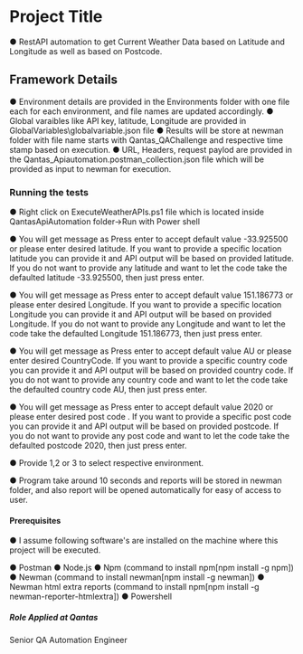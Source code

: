 # Project Title

● RestAPI automation to get Current Weather Data based on Latitude and Longitude as well as based on Postcode.

## Framework Details

● Environment details are provided in the Environments folder with one file each for each environment, and file names are updated accordingly.
● Global varaibles like API key, latitude, Longitude are provided in GlobalVariables\globalvariable.json file
● Results will be store at newman folder with file name starts with Qantas_QAChallenge and respective time stamp based on execution.
● URL, Headers, request paylod are provided in the Qantas_Apiautomation.postman_collection.json file which will be provided as input to newman for execution.


### Running the tests

●	Right click on ExecuteWeatherAPIs.ps1 file which is located inside QantasApiAutomation folder->Run with Power shell


●	You will get message as Press enter to accept default value -33.925500 or please enter desired latitude. If you want to provide a specific location latitude you can provide it and API output will be based on provided latitude. If you do not want to provide any latitude and want to let the code take the defaulted latitude -33.925500, then just  press enter.

●	You will get message as Press enter to accept default value 151.186773 or please enter desired Longitude. If you want to provide a specific location Longitude you can provide it and API output will be based on provided Longitude. If you do not want to provide any Longitude and want to let the code take the defaulted Longitude 151.186773, then just  press enter.


●	You will get message as Press enter to accept default value AU or please enter desired CountryCode. If you want to provide a specific country code you can provide it and API output will be based on provided country code. If you do not want to provide any country code and want to let the code take the defaulted country code AU, then just  press enter.


●	You will get message as Press enter to accept default value 2020 or please enter desired post code . If you want to provide a specific post code you can provide it and API output will be based on provided postcode. If you do not want to provide any post code and want to let the code take the defaulted postcode 2020, then just  press enter.


●	Provide 1,2 or 3 to select respective environment.

●	Program take around 10 seconds and reports will be stored in newman folder, and also report will be opened automatically for easy of access to user.


#### Prerequisites

●   I assume following software's are installed on the machine where this project will be executed.

●	Postman
●	Node.js
●	Npm (command to install npm[npm install -g npm])
●	Newman (command to install newman[npm install -g newman])
●	Newman html extra reports (command to install npm[npm install -g newman-reporter-htmlextra])
●	Powershell

##### Role Applied at Qantas

Senior QA Automation Engineer


